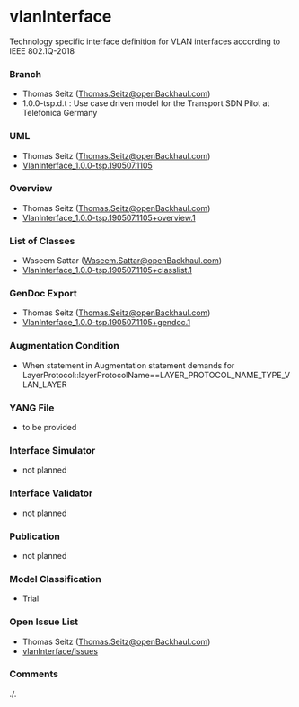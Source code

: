 # vlanInterface
Technology specific interface definition for VLAN interfaces according to IEEE 802.1Q-2018

### Branch
- Thomas Seitz (Thomas.Seitz@openBackhaul.com)
- 1.0.0-tsp.d.t : Use case driven model for the Transport SDN Pilot at Telefonica Germany

### UML
- Thomas Seitz (Thomas.Seitz@openBackhaul.com)
- [VlanInterface_1.0.0-tsp.190507.1105](./VlanInterface_1.0.0-tsp.190507.1105.zip)

### Overview 
- Thomas Seitz (Thomas.Seitz@openBackhaul.com)
- [VlanInterface_1.0.0-tsp.190507.1105+overview.1](./VlanInterface_1.0.0-tsp.190507.1105+overview.1.png)

### List of Classes
- Waseem Sattar (Waseem.Sattar@openBackhaul.com)
- [VlanInterface_1.0.0-tsp.190507.1105+classlist.1](./VlanInterface_1.0.0-tsp.190507.1105+classlist.1.txt) 

### GenDoc Export
- Thomas Seitz (Thomas.Seitz@openBackhaul.com)
- [VlanInterface_1.0.0-tsp.190507.1105+gendoc.1](./VlanInterface_1.0.0-tsp.190507.1105+gendoc.1.docx)

### Augmentation Condition
- When statement in Augmentation statement demands for LayerProtocol::layerProtocolName==LAYER_PROTOCOL_NAME_TYPE_VLAN_LAYER

### YANG File
- to be provided 

### Interface Simulator
- not planned 

### Interface Validator
- not planned

### Publication
- not planned

### Model Classification
- Trial

### Open Issue List
- Thomas Seitz (Thomas.Seitz@openBackhaul.com)
- [vlanInterface/issues](../../issues)

### Comments
./.

